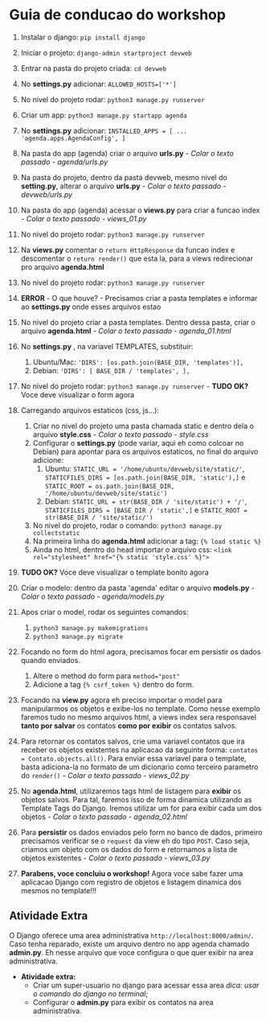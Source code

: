 # Guia de conducao do workshop

1. Instalar o django: `pip install django`

1. Iniciar o projeto: `django-admin startproject devweb`

1. Entrar na pasta do projeto criada: `cd devweb` 

1. No **settings.py** adicionar: `ALLOWED_HOSTS=['*']`

1. No nivel do projeto rodar: `python3 manage.py runserver`

1. Criar um app: `python3 manage.py startapp agenda`

1. No **settings.py** adicionar: `INSTALLED_APPS = [ ... 'agenda.apps.AgendaConfig', ]`

1. Na pasta do app (agenda) criar o arquivo **urls.py**  *-  Colar o texto passado  -   agenda/urls.py*

1. Na pasta do projeto, dentro da pasta devweb, mesmo nivel do **setting.py**, alterar o arquivo **urls.py**  *-  Colar o texto passado  -  devweb/urls.py*

1. Na pasta do app (agenda) acessar o **views.py** para criar a funcao index  *-  Colar o texto passado  -  views_01.py*

1. No nivel do projeto rodar: `python3 manage.py runserver`

1. Na **views.py** comentar o `return HttpResponse` da funcao index e descomentar o `return render()` que esta la, para a views redirecionar pro arquivo **agenda.html**

1. No nivel do projeto rodar: `python3 manage.py runserver`

1. **ERROR** - O que houve? - Precisamos criar a pasta templates e informar ao **settings.py** onde esses arquivos estao

1. No nivel do projeto criar a pasta templates. Dentro dessa pasta, criar o arquivo **agenda.html** *- Colar o texto passado  -  agenda_01.html*

1. No **settings.py** , na variavel TEMPLATES, substituir:
   1. Ubuntu/Mac: `'DIRS': [os.path.join(BASE_DIR, 'templates')],`
   1. Debian: `'DIRS': [ BASE_DIR / 'templates', ],`

1. No nivel do projeto rodar: `python3 manage.py runserver`  -  **TUDO OK?** Voce deve visualizar o form agora

1. Carregando arquivos estaticos (css, js...):
   1. Criar no nivel do projeto uma pasta chamada static e dentro dela o arquivo **style.css**  *-  Colar o texto passado  -  style.css*
   1. Configurar o **settings.py** (pode variar, aqui eh como colcoar no Debian) para apontar para os arquivos estaticos, no final do arquivo adicione:
      1. Ubuntu: `STATIC_URL = '/home/ubuntu/devweb/site/static/'`, `STATICFILES_DIRS = [os.path.join(BASE_DIR, 'static'),]` e `STATIC_ROOT = os.path.join(BASE_DIR, '/home/ubuntu/devweb/site/static')`
      1. Debian: `STATIC_URL = str(BASE_DIR / 'site/static') + '/'`, `STATICFILES_DIRS = [BASE_DIR / 'static',]` e `STATIC_ROOT = str(BASE_DIR / 'site/static/')`
   1. No nivel do projeto, rodar o comando: `python3 manage.py collectstatic`
   1. Na primeira linha do **agenda.html** adicionar a tag: `{% load static %}`
   1. Ainda no html, dentro do head importar o arquivo css: `<link rel="stylesheet" href="{% static 'style.css' %}">`

1. **TUDO OK?** Voce deve visualizar o template bonito agora

1. Criar o modelo: dentro da pasta 'agenda' editar o arquivo **models.py**  *-  Colar o texto passado - agenda/models.py*

1. Apos criar o model, rodar os seguintes comandos:
   1. `python3 manage.py makemigrations`
   1. `python3 manage.py migrate`

1. Focando no form do html agora, precisamos focar em persistir os dados quando enviados. 
   1. Altere o method do form para `method="post"` 
   1. Adicione a tag `{% csrf_token %}` dentro do form.

1. Focando na **view.py** agora eh preciso importar o model para manipularmos os objetos e exibe-los no template. Como nesse exemplo faremos tudo no mesmo arquivos html, a views index sera responsavel **tanto por salvar** os contatos **como por exibir** os contatos salvos.

1. Para retornar os contatos salvos, crie uma variavel contatos que ira receber os objetos existentes na aplicacao da seguinte forma: `contatos = Contato.objects.all()`. Para enviar essa variavel para o template, basta adiciona-la no formato de um dicionario como terceiro parametro do `render()`  *-  Colar o texto passado  -  views_02.py*

1. No **agenda.html**, utilizaremos tags html de listagem para **exibir** os objetos salvos. Para tal, faremos isso de forma dinamica utilizando as Template Tags do Django. Iremos utilizar um for para exibir cada um dos objetos  *-  Colar o texto passado  -  agenda_02.html*

1. Para **persistir** os dados enviados pelo form no banco de dados, primeiro precisamos verificar se o `request` da view eh do tipo `POST`. Caso seja, criamos um objeto com os dados do form e retornamos a lista de objetos existentes  *-  Colar o texto passado  -  views_03.py*

1. **Parabens, voce concluiu o workshop!** Agora voce sabe fazer uma aplicacao Django com registro de objetos e listagem dinamica dos mesmos no template!!!

## Atividade Extra

O Django oferece uma area administrativa `http://localhost:8000/admin/`. Caso tenha reparado, existe um arquivo dentro no app agenda chamado **admin.py**. Eh nesse arquivo que voce configura o que quer exibir na area administrativa.

* **Atividade extra:** 
   * Criar um super-usuario no django para acessar essa area *dica: usar o comando do django no terminal*; 
   * Configurar o **admin.py** para exibir os contatos na area administrativa.